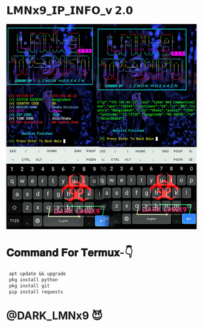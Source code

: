 # 𝗟𝗠𝗡𝘅𝟵_𝗜𝗣_𝗜𝗡𝗙𝗢_𝘃 𝟮.𝟬
![](https://github.com/LMNx9-JOHNY/LMNx9_IP_INFO/blob/main/Screenshot_20240130-141324-01.jpeg)
# 𝐂𝐨𝐦𝐦𝐚𝐧𝐝 𝐅𝐨𝐫 𝐓𝐞𝐫𝐦𝐮𝐱-👇

     apt update && upgrade
     pkg install python
     pkg install git
     pip install requests
     

# @DARK_LMNx9 😈
